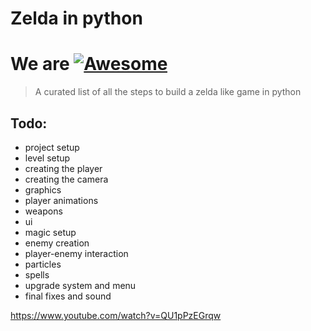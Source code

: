 # Zelda in python
# We are  [![Awesome](https://cdn.jsdelivr.net/gh/sindresorhus/awesome@d7305f38d29fed78fa85652e3a63e154dd8e8829/media/badge.svg)](https://github.com/sindresorhus/awesome#readme)
> A curated list of all the steps to build a zelda like game in python
## Todo:

- project setup
- level setup
- creating the player
- creating the camera
- graphics
- player animations
- weapons
- ui
- magic setup
- enemy creation
- player-enemy interaction
- particles
- spells
- upgrade system and menu
- final fixes and sound



https://www.youtube.com/watch?v=QU1pPzEGrqw

